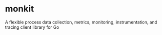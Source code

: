 # monkit
A flexible process data collection, metrics, monitoring, instrumentation, and tracing client library for Go
